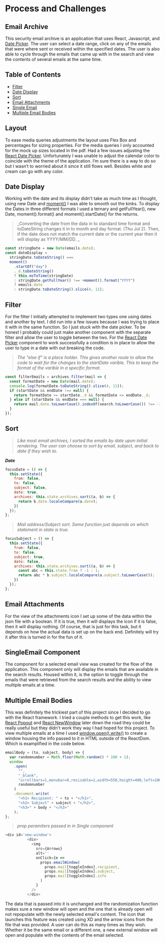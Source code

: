 # Process and Challenges

## **Email Archive**

This security email archive is an application that uses React, Javascript, and [Date Picker](https://reactdatepicker.com/). The user can select a date range, click on any of the emails that were where sent or received within the specified dates. The user is also able to cycle through the emails that came up with in the search and view the contents of several emails at the same time.

## Table of Contents

- [Filter](#Filter)
- [Date Display](#Date-Display)
- [Sort](#Sort)
- [Email Attachments](#Email-Attachments)
- [Single Email](#SingleEmail-Component)
- [Multiple Email Bodies](#Multiple-Email-Bodies)

## **Layout**

To ease media queries adjustments the layout uses Flex Box and percentages for sizing properties. For the media queries I only accounted for the mock up sizes located in the pdf. Had a few issues adjusting the [React Date Picker](https://reactdatepicker.com/). Unfortunately I was unable to adjust the calendar color to coincide with the theme of the application. I’m sure there is a way to do so but I wasn’t to worried about it since it still flows well. Besides white and cream can go with any color.

## **Date Display**

Working with the date and its display didn't take as much time as I thought, using new Date and [moment()](https://momentjs.com/) I was able to smooth out the kinks. To display the Dates in three different formats I used a ternary and getFullYear(), new Date, moment().format() and moment().startDate() for the returns.

> _Converting the date from the data in to standard time format and toDateString changes it in to month and day format. (Thu Jul 2). Then, if the date does not match the current date or the current year then it will display as YYYY/MM/DD.
> _

```js
const stringDate = new Date(emails.date);
const dateDisplay =
  stringDate.toDateString() ===
  moment()
    .startOf("day")
    ._d.toDateString()
    ? this.msToTime(stringDate)
    : stringDate.getFullYear() !== +moment().format("YYYY")
    ? emails.date
    : stringDate.toDateString().slice(4, 11);
```

## **Filter**

For the filter I initially attempted to implement two types one using dates and another by text. I did run into a few issues because I was trying to place it with in the same function. So I just stuck with the date picker. To be honest I probably could just make another component with the separate filter and allow the user to toggle between the two. For the [React Date Picker](https://reactdatepicker.com/) component to work successfully a condition is in place to allow the user to type in a date with out breaking the code.

> _The "else if" is a place holder. This gives another route to allow the code to wait for the changes to the startDate varible. This to keep the format of the varible in a specific format._

```js
const filterEmails = archives.filter(mail => {
  const formatDate = new Date(mail.date);
  console.log(formatDate.toDateString().slice(4, 11));
  if (startDate && endDate !== null) {
    return formatDate >= startDate._d && formatDate <= endDate._d;
  } else if (startDate && endDate === null) {
    return mail.date.toLowerCase().indexOf(search.toLowerCase()) !== -1;
  }
});
```

## **Sort**

> _Like most email archives, I sorted the emails by date upon initial rendering. The user can choose to sort by email, subject, and back to date if they wish to._

_**Date**_

```js
focusDate = () => {
  this.setState({
    from: false,
    to: false,
    subject: false,
    date: true,
    archives: this.state.archives.sort((a, b) => {
      return b.date.localeCompare(a.date);
    })
  });
};
```

> _Mail address/Subject sort. Same function just depends on which statement in state is true._

```js
focusSubject = () => {
  this.setState({
    from: false,
    to: false,
    subject: true,
    date: false,
    archives: this.state.archives.sort((a, b) => {
      const abc = this.state.from ? -1 : 1;
      return abc * b.subject.localeCompare(a.subject.toLowerCase());
    })
  });
};
```

## **Email Attachments**

For the view of the attachments icon I set up some of the data within the json file with a boolean. If it is true, then it will displays the icon if it is false, then it will display nothing. Of course, that is just for this task, but it depends on how the actual data is set up on the back end. Definitely will try it after this is turned in for the fun of it.

## **SingleEmail Component**

The component for a selected email view was created for the flow of the application. This component only will display the emails that are available in the search results. Housed within it, is the option to toggle through the emails that were retrieved from the search results and the ability to view multiple emails at a time.

## **Multiple Email Bodies**

This was definitely the trickiest part of this project since I decided to go with the React framework. I tried a couple methods to get this work, like [React Popout](https://github.com/JakeGinnivan/react-popout) and [React NewWindow](https://github.com/rmariuzzo/react-new-window) later down the road they could be really useful but they didn't work they way I had hoped for this project. To view multiple emails at a time I used [window.open().write()](https://reactdatepicker.com/) to create a window housing the info passed to it in HTML outside of the ReactDom. Which is examplified in the code below.

```js
emailBody = (to, subject, body) => {
  var randomnumber = Math.floor(Math.random() * 100 + 1);
  window
    .open(
      "",
      "_blank",
      "scrollbars=1,menubar=0,resizable=1,width=550,height=400,left=1000, top=1000",
      randomnumber
    )
    .document.write(
      "<h1> Recipient: " + to + "</h1>",
      "<h2> Subject" + subject + "</h2>",
      "<h3>" + body + "</h3>"
    );
};
```

> _prop peramiters passed in in Single component_

```js
<div id='new-window'>
          <div>
            <img
              src={Arrows}
              alt=''
              onClick={e =>
                props.emailWindow(
                  props.mail[toggleIndex].recipient,
                  props.mail[toggleIndex].subject,
                  props.mail[toggleIndex].info
                )
              }
            />
          </div>
```

The data that is passed into it is unchanged and the randomization function makes sure a new window will open and the one that is already open will not repopulate with the newly selected email's content. The icon that launches this feature was created using XD and the arrow icons from the file that was provided. A user can do this as many times as they wish. Whether it be the same email or a different one, a new external window will open and populate with the contents of the email selected.

